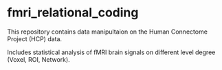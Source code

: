 # fmri_relational_coding

This repository contains data manipultaion on the Human Connectome Project (HCP) data.

Includes statistical analysis of fMRI brain signals on different level degree (Voxel, ROI, Network).


